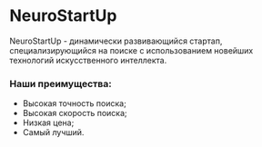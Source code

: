 # NeuroStartUp

NeuroStartUp - динамически развивающийся стартап, специализирующийся на поиске с использованием новейших технологий искусственного интеллекта.

### **Наши преимущества:**
* Высокая точность поиска;
* Высокая скорость поиска;
* Низкая цена;
* Самый лучший.
